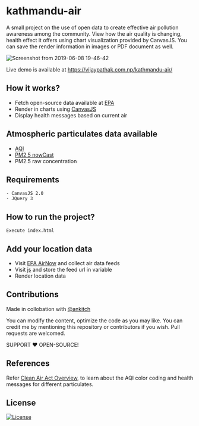 # kathmandu-air

A small project on the use of open data to create effective air pollution awareness among the community. View how the air quality is changing, health effect it offers using chart visualization provided by CanvasJS. You can save the render information in images or PDF document as well. 

![Screenshot from 2019-06-08 19-46-42](https://user-images.githubusercontent.com/43197293/59148262-31c69900-8a26-11e9-81fe-94386833d6a2.png)

Live demo is available at https://vijaypathak.com.np/kathmandu-air/

## How it works?
- Fetch open-source data available at <a href="https://www.epa.gov/outdoor-air-quality-data" target="_blank">EPA</a>
- Render in charts using <a href="https://canvasjs.com/" target="_blank">CanvasJS</a>
- Display health messages based on current air


## Atmospheric particulates data available

- <a href="https://en.wikipedia.org/wiki/Air_quality_index" target="_blank">AQI</a>
- <a href="https://en.wikipedia.org/wiki/NowCast_(air_quality_index)" target="_blank">PM2.5 nowCast</a>
- PM2.5 raw concentration

## Requirements
```
- CanvasJS 2.0
- JQuery 3
```

## How to run the project?
```
Execute index.html
```

## Add your location data
- Visit <a href="https://airnow.gov/" target="_blank">EPA AirNow</a> and collect air data feeds
- Visit <a href="https://github.com/hbvj99/kathmandu-air/blob/master/js/live_visualize.js">js</a> and store the feed url in variable
- Render location data



## Contributions
Made in collobation with <a href="https://github.com/ankitch" target="_blank">@ankitch</a>

You can modify the content, optimize the code as you may like. You can credit me by mentioning this repository or contributors if you wish. Pull requests are welcomed.

SUPPORT :heart: OPEN-SOURCE!


## References
Refer <a href="https://airnow.gov/index.cfm?action=aqibasics.aqi" target="_blank">Clean Air Act Overview</a>, to learn about the AQI color coding and health messages for different particulates.

## License

[![License](http://img.shields.io/:license-mit-blue.svg?style=flat-square)](http://badges.mit-license.org)
